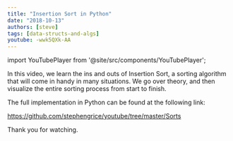 ```yaml
---
title: "Insertion Sort in Python"
date: "2018-10-13"
authors: [steve]
tags: [data-structs-and-algs]
youtube: -wwk5QXk-AA
---
```


import YouTubePlayer from '@site/src/components/YouTubePlayer';

<YouTubePlayer youtubeLink={frontMatter.youtube} />

In this video, we learn the ins and outs of Insertion Sort, a sorting algorithm that will come in handy in many situations. We go over theory, and then visualize the entire sorting process from start to finish.

<!--truncate-->

The full implementation in Python can be found at the following link:

https://github.com/stephengrice/youtube/tree/master/Sorts

Thank you for watching.